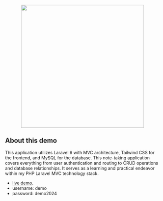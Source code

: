 <p align="center"><a href="https://note.frankdevs.com" target="_blank"><img src="https://note.frankdevs.com/images/dashboard.PNG" width="400"></a></p>



## About this demo

This application utilizes Laravel 9 with MVC architecture, Tailwind CSS for the frontend, and MySQL for the database. This note-taking application covers everything from user authentication and routing to CRUD operations and database relationships. It serves as a learning and practical endeavor within my PHP Laravel MVC technology stack.

- [live demo](https://note.frankdevs.com).
- username: demo
- password: demo2024
